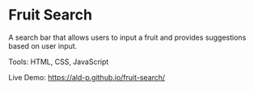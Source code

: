 # Fruit Search

A search bar that allows users to input a fruit and provides suggestions based on user input.

Tools: HTML, CSS, JavaScript

Live Demo:
https://ald-p.github.io/fruit-search/
